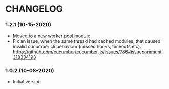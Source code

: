 # CHANGELOG

### 1.2.1 (10-15-2020)

* Moved to a new [worker pool module][1]
* Fix an issue, when the same thread had cached modules, that caused invalid cucumber cli behaviour (missed hooks, timeouts etc). https://github.com/cucumber/cucumber-js/issues/786#issuecomment-318334193

### 1.0.2 (10-08-2020)

* Initial version


[1]: https://www.npmjs.com/package/workerpool